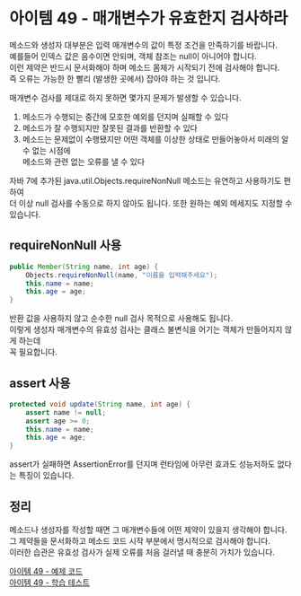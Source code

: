 # 아이템 49 - 매개변수가 유효한지 검사하라

메소드와 생성자 대부분은 입력 매개변수의 값이 특정 조건을 만족하기를 바랍니다.    
예를들어 인덱스 값은 음수이면 안되며, 객체 참조는 null이 아니어야 합니다.   
이런 제약은 반드시 문서화해야 하며 메소드 몸체가 시작되기 전에 검사해야 합니다.     
즉 오류는 가능한 한 빨리 (발생한 곳에서) 잡아야 하는 것 입니다.   

매개변수 검사를 제대로 하지 못하면 몇가지 문제가 발생할 수 있습니다.   
1. 메소드가 수행되는 중간에 모호한 예외를 던지며 실패할 수 있다
2. 메소드가 잘 수행되지만 잘못된 결과를 반환할 수 있다
3. 메소드는 문제없이 수행됐지만 어떤 객체를 이상한 상태로 만들어놓아서 미래의 알 수 없는 시점에  
메소드와 관련 없는 오류를 낼 수 있다

자바 7에 추가된 java.util.Objects.requireNonNull 메소드는 유연하고 사용하기도 편하여   
더 이상 null 검사를 수동으로 하지 않아도 됩니다. 또한 원하는 예외 메세지도 지정할 수 있습니다.       

## requireNonNull 사용

```java
public Member(String name, int age) {
    Objects.requireNonNull(name, "이름을 입력해주세요");
    this.name = name;
    this.age = age;
}
```

반환 값을 사용하지 않고 순수한 null 검사 목적으로 사용해도 됩니다.    
이렇게 생성자 매개변수의 유효성 검사는 클래스 불변식을 어기는 객체가 만들어지지 않게 하는데           
꼭 필요합니다.        

## assert 사용

````java
protected void update(String name, int age) {
    assert name != null;
    assert age >= 0;
    this.name = name;
    this.age = age;
}
````

assert가 실패하면 AssertionError를 던지며 런타임에 아무런 효과도 성능저하도 없다는 특징이 있습니다.     

## 정리

메소드나 생성자를 작성할 때면 그 매개변수들에 어떤 제약이 있을지 생각해야 합니다.    
그 제약들을 문서화하고 메소드 코드 시작 부분에서 명시적으로 검사해야 합니다.    
이러한 습관은 유효성 검사가 실제 오류를 처음 걸러낼 때 충분히 가치가 있습니다.           

[아이템 49 - 예제 코드](https://github.com/320Hwany/EffectiveJava/tree/main/src/main/java/effective/chapter8/item49)                                                                                  
[아이템 49 - 학습 테스트](https://github.com/320Hwany/EffectiveJava/tree/main/src/test/java/effective/chapter8/item49)         